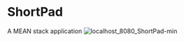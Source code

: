 # ShortPad
A MEAN stack application
![localhost_8080_ShortPad-min](https://github.com/MarjoeVelasco/ShortPad/assets/46857235/e1fc7610-bbfd-4c94-8b4b-ea7082d86cb2)
